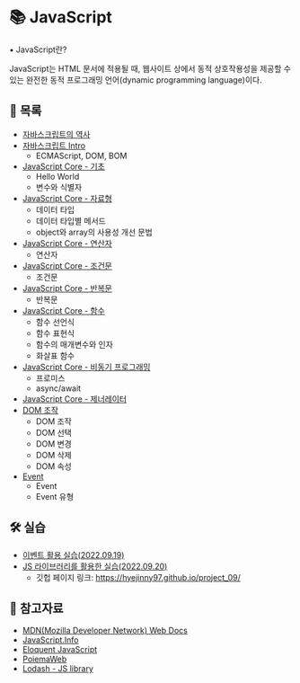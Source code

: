 # 📚 JavaScript

▪ JavaScript란?

JavaScript는 HTML 문서에 적용될 때, 웹사이트 상에서 동적 상호작용성을 제공할 수 있는 완전한 동적 프로그래밍 언어(dynamic programming language)이다.

## 📃 목록

- [자바스크립트의 역사](./history.md)
- [자바스크립트 Intro](./base.md)
  - ECMAScript, DOM, BOM
- [JavaScript Core - 기초](./core_base.md)
  - Hello World
  - 변수와 식별자
- [JavaScript Core - 자료형](./core_datatype.md)
  - 데이터 타입
  - 데이터 타입별 메서드
  - object와 array의 사용성 개선 문법
- [JavaScript Core - 연산자](./core_operator.md)
  - 연산자
- [JavaScript Core - 조건문](./core_if.md)
  - 조건문
- [JavaScript Core - 반복문](./core_loop.md)
  - 반복문
- [JavaScript Core - 함수](./core_function.md)
  - 함수 선언식
  - 함수 표현식
  - 함수의 매개변수와 인자
  - 화살표 함수
- [JavaScript Core - 비동기 프로그래밍](./asynchronous.md)
  - 프로미스
  - async/await
- [JavaScript Core - 제너레이터](./generator.md)
- [DOM 조작](./dom.md)
  - DOM 조작
  - DOM 선택
  - DOM 변경
  - DOM 삭제
  - DOM 속성
- [Event](./event.md)
  - Event
  - Event 유형

## 🛠 실습

- [이벤트 활용 실습(2022.09.19)](./practice/practice_01)
- [JS 라이브러리를 활용한 실습(2022.09.20)](https://github.com/hyejinny97/project_09)
  - 깃헙 페이지 링크: <https://hyejinny97.github.io/project_09/>

## 🔎 참고자료

- [MDN(Mozilla Developer Network) Web Docs](https://developer.mozilla.org/ko/)
- [JavaScript.Info](https://ko.javascript.info/)
- [Eloquent JavaScript](https://eloquentjavascript.net/)
- [PoiemaWeb](https://poiemaweb.com/)
- [Lodash - JS library](https://lodash.com/)

